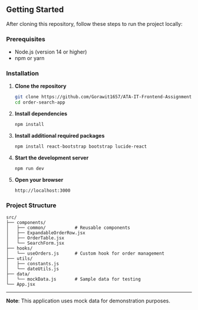 ## Getting Started

After cloning this repository, follow these steps to run the project locally:

### Prerequisites
- Node.js (version 14 or higher)
- npm or yarn

### Installation

1. **Clone the repository**
   ```bash
   git clone https://github.com/Gorawit1657/ATA-IT-Frontend-Assignment.git
   cd order-search-app
   ```

2. **Install dependencies**
   ```bash
   npm install
   ```

3. **Install additional required packages**
   ```bash
   npm install react-bootstrap bootstrap lucide-react
   ```

4. **Start the development server**
   ```bash
   npm run dev
   ```

5. **Open your browser**
   ```
   http://localhost:3000
   ```

### Project Structure

```
src/
├── components/
│   ├── common/           # Reusable components
│   ├── ExpandableOrderRow.jsx
│   ├── OrderTable.jsx
│   └── SearchForm.jsx
├── hooks/
│   └── useOrders.js      # Custom hook for order management
├── utils/
│   ├── constants.js
│   └── dateUtils.js
├── data/
│   └── mockData.js       # Sample data for testing
└── App.jsx
```


---

**Note**: This application uses mock data for demonstration purposes.

